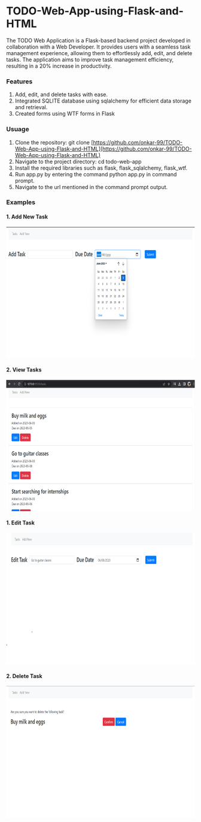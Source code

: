 # TODO-Web-App-using-Flask-and-HTML
The TODO Web Application is a Flask-based backend project developed in collaboration with a Web Developer. It provides users with a seamless task management experience, allowing them to effortlessly add, edit, and delete tasks. The application aims to improve task management efficiency, resulting in a 20% increase in productivity.


### Features
1. Add, edit, and delete tasks with ease.  
2. Integrated SQLITE database using sqlalchemy for efficient data storage and retrieval.  
3. Created forms using WTF forms in Flask

### Usuage
1. Clone the repository: git clone [https://github.com/onkar-99/TODO-Web-App-using-Flask-and-HTML](https://github.com/onkar-99/TODO-Web-App-using-Flask-and-HTML)
2. Navigate to the project directory: cd todo-web-app
3. Install the required libraries such as flask, flask_sqlalchemy, flask_wtf. 
4. Run app.py by entering the command python app.py in command prompt.
5. Navigate to the url mentioned in the command prompt output. 

### Examples
#### 1. Add New Task
<img src="Output/add.png" width="650" height="350">

#### 2. View Tasks
<img src="Output/tasks.png" width="650" height="350">

#### 1. Edit Task
<img src="Output/edit.png" width="650" height="350">

#### 2. Delete Task
<img src="Output/delete.png" width="650" height="350">
